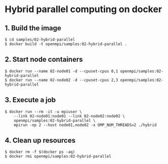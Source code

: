 # Hybrid parallel computing on docker

## 1. Build the image

```
$ cd samples/02-hybrid-parallel
$ docker build -t openmpi/samples:02-hybrid-parallel .
```

## 2. Start node containers

```
$ docker run --name 02-node01 -d --cpuset-cpus 0,1 openmpi/samples:02-hybrid-parallel
$ docker run --name 02-node02 -d --cpuset-cpus 2,3 openmpi/samples:02-hybrid-parallel
```

## 3. Execute a job

```
$ docker run --rm -it -u mpiuser \
    --link 02-node01:node01 --link 02-node02:node02 \
    openmpi/samples:02-hybrid-parallel \
    mpirun -np 2 --host node01,node02 -x OMP_NUM_THREADS=2 ./hybrid
```

## 4. Clean up resources

```
$ docker rm -f $(docker ps -aq)
$ docker rmi openmpi/samples:02-hybrid-parallel
```
